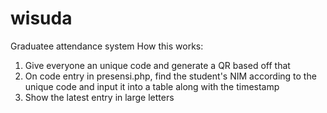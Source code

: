 # wisuda
Graduatee attendance system
How this works:
1. Give everyone an unique code and generate a QR based off that
2. On code entry in presensi.php, find the student's NIM according to the unique code and input it into a table along with the timestamp
3. Show the latest entry in large letters
